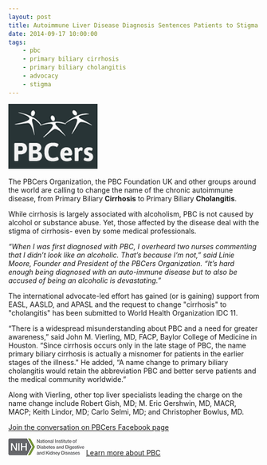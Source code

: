 ```yaml
---
layout: post
title: Autoimmune Liver Disease Diagnosis Sentences Patients to Stigma
date: 2014-09-17 10:00:00
tags:
    - pbc
    - primary biliary cirrhosis
    - primary biliary cholangitis
    - advocacy
    - stigma
---
```


![](/assets/images/autoimmune-liver-disease-diagnosis-sentences-patients-to-stigma.png)

The PBCers Organization, the PBC Foundation UK and other groups around the world are calling to change the name of the chronic autoimmune disease, from Primary Biliary **Cirrhosis** to Primary Biliary **Cholangitis**.  

While cirrhosis is largely associated with alcoholism, PBC is not caused by alcohol or substance abuse. Yet, those affected by the disease deal with the stigma of cirrhosis- even by some medical professionals. 

*“When I was first diagnosed with PBC, I overheard two nurses commenting that I didn’t look like an alcoholic. That’s because I’m not,” said Linie Moore, Founder and President of the PBCers Organization. “It’s hard enough being diagnosed with an auto-immune disease but to also be accused of being an alcoholic is devastating.”*

The international advocate-led effort has gained (or is gaining) support from EASL, AASLD,  and APASL and the request to change "cirrhosis" to "cholangitis" has been submitted to World Health Organization IDC 11. 

“There is a widespread misunderstanding about PBC and a need for greater awareness,” said John M. Vierling, MD, FACP, Baylor College of Medicine in Houston. “Since cirrhosis occurs only in the late stage of PBC, the name primary biliary cirrhosis is actually a misnomer for patients in the earlier stages of the illness." He added, “A name change to primary biliary cholangitis would retain the abbreviation PBC and better serve patients and the medical community worldwide.” 

Along with Vierling, other top liver specialists leading the charge on the name change include Robert Gish, MD; M. Eric Gershwin, MD, MACR, MACP; Keith Lindor, MD; Carlo Selmi, MD; and Christopher Bowlus, MD.

[Join the conversation on PBCers Facebook page](https://www.facebook.com/PBCersOrg)

![](/assets/images/autoimmune-liver-disease-diagnosis-sentences-patients-to-stigma-2.jpg) [Learn more about PBC](http://archives.niddk.nih.gov/AboutNiddk/documents/ldrb_chapter9.pdf)